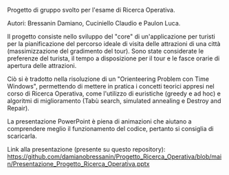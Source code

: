 Progetto di gruppo svolto per l'esame di Ricerca Operativa.

Autori: Bressanin Damiano, Cuciniello Claudio e Paulon Luca.

Il progetto consiste nello sviluppo del "core" di un'applicazione per turisti per la pianificazione del percorso ideale di visita delle attrazioni di una città (massimizzazione del gradimento del tour).
Sono state considerate le preferenze del turista, il tempo a disposizione per il tour e le fasce orarie di apertura delle attrazioni.

Ciò si è tradotto nella risoluzione di un "Orienteering Problem con Time Windows", permettendo di mettere in pratica i concetti teorici appresi nel corso di Ricerca Operativa, come l'utilizzo di euristiche (greedy e ad hoc) e algoritmi di miglioramento (Tabù search, simulated annealing e Destroy and Repair).

La presentazione PowerPoint è piena di animazioni che aiutano a comprendere meglio il funzionamento del codice, pertanto si consiglia di scaricarla.

Link alla presentazione (presente su questo repository): https://github.com/damianobressanin/Progetto_Ricerca_Operativa/blob/main/Presentazione_Progetto_Ricerca_Operativa.pptx
